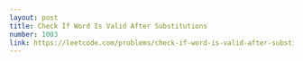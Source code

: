 ```yaml
---
layout: post
title: Check If Word Is Valid After Substitutions
number: 1003
link: https://leetcode.com/problems/check-if-word-is-valid-after-substitutions
---
```

